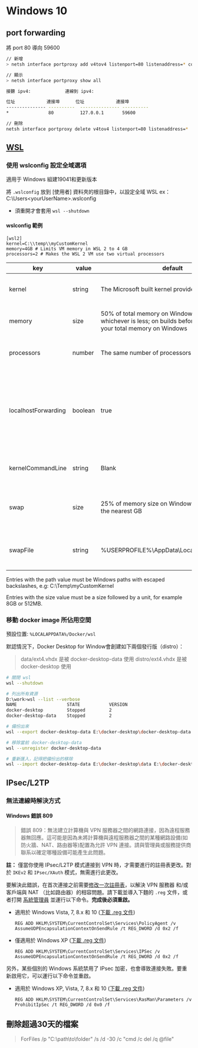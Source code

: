 # Windows 10

## port forwarding

將 port 80 導向 59600

```bash
// 新增
> netsh interface portproxy add v4tov4 listenport=80 listenaddress=* connectport=59600 connectaddress=127.0.0.1

// 顯示
> netsh interface portproxy show all

接聽 ipv4:             連線到 ipv4:

位址            連接埠      位址            連接埠
--------------- ----------  --------------- ----------
*               80          127.0.0.1       59600

// 刪除
netsh interface portproxy delete v4tov4 listenport=80 listenaddress=*
```

## [WSL](https://docs.microsoft.com/en-us/windows/wsl/wsl-config#wsl-2-settings)

### 使用 wslconfig 設定全域選項

適用于 Windows 組建19041和更新版本

將 `.wslconfig` 放到 [使用者] 資料夾的根目錄中，以設定全域 WSL ex： C:\Users\<yourUserName>\.wslconfig

* 須重開才會套用 `wsl --shutdown`

#### wslconfig 範例

```config
[wsl2]
kernel=C:\\temp\\myCustomKernel
memory=4GB # Limits VM memory in WSL 2 to 4 GB
processors=2 # Makes the WSL 2 VM use two virtual processors
```

key | value | default | notes
------- | ------- | ------- | -------
kernel | string | The Microsoft built kernel provided inbox | An absolute Windows path to a custom Linux kernel.
memory | size | 50% of total memory on Windows or 8GB, whichever is less; on builds before 20175: 80% of your total memory on Windows | How much memory to assign to the WSL 2 VM.
processors | number | The same number of processors on Windows | How many processors to assign to the WSL 2 VM.
localhostForwarding | boolean | true | Boolean specifying if ports bound to wildcard or localhost in the WSL 2 VM should be connectable from the host via localhost:port.
kernelCommandLine | string | Blank | Additional kernel command line arguments.
swap | size | 25% of memory size on Windows rounded up to the nearest GB | How much swap space to add to the WSL 2 VM, 0 for no swap file.
swapFile | string | %USERPROFILE%\AppData\Local\Temp\swap.vhdx | An absolute Windows path to the swap virtual hard disk.

Entries with the path value must be Windows paths with escaped backslashes, e.g: C:\\Temp\\myCustomKernel

Entries with the size value must be a size followed by a unit, for example 8GB or 512MB.

### 移動 docker image 所佔用空間

預設位置: `%LOCALAPPDATA%/Docker/wsl`

默認情況下，Docker Desktop for Window會創建如下兩個發行版（distro）：

> data/ext4.vhdx 是被 docker-desktop-data 使用
> distro/ext4.vhdx 是被 docker-desktop 使用

```bash
# 關閉 wsl
wsl --shutdown

# 列出所有資源
D:\work>wsl --list --verbose
NAME                   STATE           VERSION
docker-desktop         Stopped         2
docker-desktop-data    Stopped         2

# 備份出來
wsl --export docker-desktop-data E:\docker-desktop\docker-desktop-data.tar

# 移除當前 docker-desktop-data
wsl --unregister docker-desktop-data

# 重新匯入，記得把備份出的移除
wsl --import docker-desktop-data E:\docker-desktop\data E:\docker-desktop\docker-desktop-data.tar --version 2
```

## IPsec/L2TP

### 無法連線時解決方式

#### Windows 錯誤 809

> 錯誤 809：無法建立計算機與 VPN 服務器之間的網路連接，因為遠程服務器無回應。這可能是因為未將計算機與遠程服務器之間的某種網路設備(如防火牆、NAT、路由器等)配置為允許 VPN 連接。請與管理員或服務提供商聯系以確定哪種設備可能產生此問題。

**註：** 僅當你使用 IPsec/L2TP 模式連接到 VPN 時，才需要進行的註冊表更改。對於 `IKEv2` 和 `IPsec/XAuth` 模式，無需進行此更改。

要解決此錯誤，在首次連接之前需要[修改一次註冊表](https://documentation.meraki.com/MX-Z/Client_VPN/Troubleshooting_Client_VPN#Windows_Error_809)，以解決 VPN 服務器 和/或 客戶端與 NAT （比如路由器）的相容問題。請下載並導入下麵的 `.reg` 文件，或者打開 [系統管理員](http://www.cnblogs.com/xxcanghai/p/4610054.html) 並運行以下命令。**完成後必須重啟。**

* 適用於 Windows Vista, 7, 8.x 和 10 ([下載 .reg 文件](https://dl.ls20.com/reg-files/v1/Fix_VPN_Error_809_Windows_Vista_7_8_10_Reboot_Required.reg))

  ```console
  REG ADD HKLM\SYSTEM\CurrentControlSet\Services\PolicyAgent /v AssumeUDPEncapsulationContextOnSendRule /t REG_DWORD /d 0x2 /f
  ```

* 僅適用於 Windows XP ([下載 .reg 文件](https://dl.ls20.com/reg-files/v1/Fix_VPN_Error_809_Windows_XP_ONLY_Reboot_Required.reg))

  ```console
  REG ADD HKLM\SYSTEM\CurrentControlSet\Services\IPSec /v AssumeUDPEncapsulationContextOnSendRule /t REG_DWORD /d 0x2 /f
  ```

另外，某些個別的 Windows 系統禁用了 IPsec 加密，也會導致連接失敗。要重新啟用它，可以運行以下命令並重啟。

* 適用於 Windows XP, Vista, 7, 8.x 和 10 ([下載 .reg 文件](https://dl.ls20.com/reg-files/v1/Fix_VPN_Error_809_Allow_IPsec_Reboot_Required.reg))

  ```console
  REG ADD HKLM\SYSTEM\CurrentControlSet\Services\RasMan\Parameters /v ProhibitIpSec /t REG_DWORD /d 0x0 /f
  ```

## 刪除超過30天的檔案

> ForFiles /p "C:\path\to\folder" /s /d -30 /c "cmd /c del /q @file"
